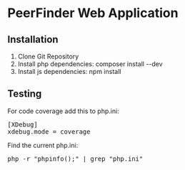 # PeerFinder Web Application

## Installation

1. Clone Git Repository
2. Install php dependencies: composer install --dev
3. Install js dependencies: npm install


## Testing

For code coverage add this to php.ini:

<pre>
[XDebug]
xdebug.mode = coverage
</pre>

Find the current php.ini:
<pre>
php -r "phpinfo();" | grep "php.ini"
</pre>